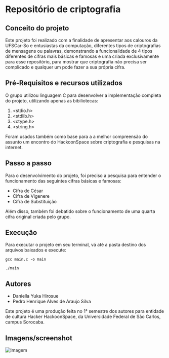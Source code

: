 # Repositório de criptografia
## Conceito do projeto
Este projeto foi realizado com a finalidade de apresentar aos calouros da UFSCar-So e entusiastas da computação, diferentes tipos de criptografias de mensagens ou palavras, demonstrando a funcionalidade de 4 tipos diferentes de cifras mais básicas e famosas e uma criada exclusivamente para esse repositório, para mostrar que criptografia não precisa ser complicado e qualquer um pode fazer a sua própria cifra.
## Pré-Requisitos e recursos utilizados
O grupo utilizou linguagem C para desenvolver a implementação completa do projeto, utilizando apenas as bibiliotecas:

1. <stdio.h>
2. <stdlib.h>
3. <ctype.h>
4. <string.h>

Foram usados também como base para a a melhor compreensão do assunto um encontro do HackoonSpace sobre criptografia e pesquisas na internet.
## Passo a passo
Para o desenvolvimento do projeto, foi preciso a pesquisa para entender o funcionamento das seguintes cifras básicas e famosas:

* Cifra de César
* Cifra de Vigenere
* Cifra de Substituição

Além disso, também foi debatido sobre o funcionamento de uma quarta cifra original criada pelo grupo.

## Execução
Para executar o projeto em seu terminal, vá até a pasta destino dos arquivos baixados e execute:
```
gcc main.c -o main
```
```
./main
```
## Autores
* Daniella Yuka Hirosue
* Pedro Henrique Alves de Araujo Silva

Este projeto é uma produção feita no 1° semestre dos autores para entidade de cultura Hacker HackoonSpace, da Universidade Federal de São Carlos, campus Sorocaba.

## Imagens/screenshot

![Imagem](screenshot/imagem1.png)


